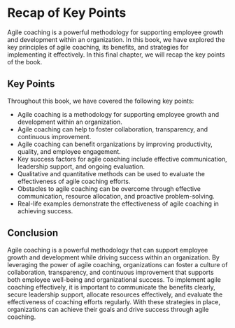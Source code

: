 # Recap of Key Points

Agile coaching is a powerful methodology for supporting employee growth and development within an organization. In this book, we have explored the key principles of agile coaching, its benefits, and strategies for implementing it effectively. In this final chapter, we will recap the key points of the book.

Key Points
----------

Throughout this book, we have covered the following key points:

* Agile coaching is a methodology for supporting employee growth and development within an organization.
* Agile coaching can help to foster collaboration, transparency, and continuous improvement.
* Agile coaching can benefit organizations by improving productivity, quality, and employee engagement.
* Key success factors for agile coaching include effective communication, leadership support, and ongoing evaluation.
* Qualitative and quantitative methods can be used to evaluate the effectiveness of agile coaching efforts.
* Obstacles to agile coaching can be overcome through effective communication, resource allocation, and proactive problem-solving.
* Real-life examples demonstrate the effectiveness of agile coaching in achieving success.

Conclusion
----------

Agile coaching is a powerful methodology that can support employee growth and development while driving success within an organization. By leveraging the power of agile coaching, organizations can foster a culture of collaboration, transparency, and continuous improvement that supports both employee well-being and organizational success. To implement agile coaching effectively, it is important to communicate the benefits clearly, secure leadership support, allocate resources effectively, and evaluate the effectiveness of coaching efforts regularly. With these strategies in place, organizations can achieve their goals and drive success through agile coaching.
